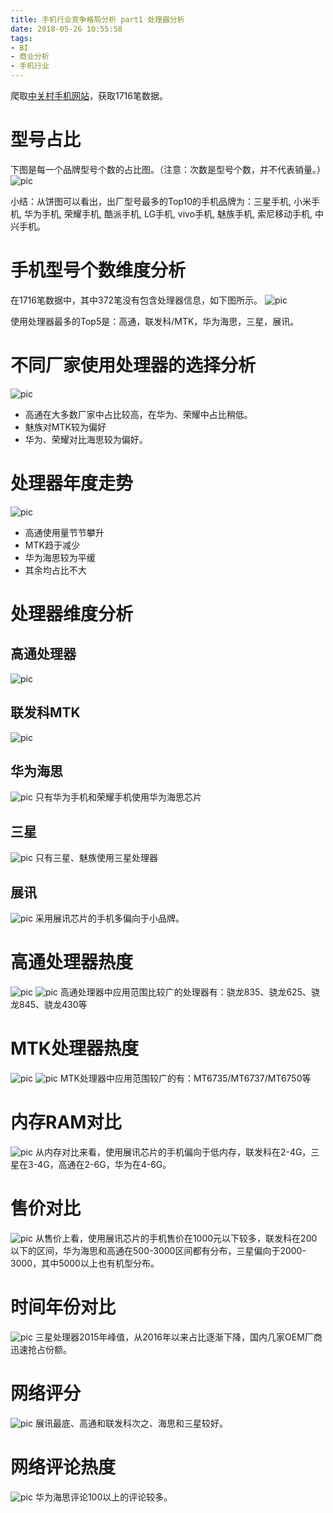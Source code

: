 ```yaml
---
title: 手机行业竞争格局分析 part1 处理器分析
date: 2018-05-26 10:55:58
tags:
- BI
- 商业分析
- 手机行业
---
```


爬取[中关村手机网站](http://detail.zol.com.cn/cell_phone_index/subcate57_list_1.html)，获取1716笔数据。

# 型号占比
下图是每一个品牌型号个数的占比图。（注意：次数是型号个数，并不代表销量。）
![pic](手机行业竞争格局分析-part1-处理器分析/Snipaste_2018-05-26_11-04-17.png)

小结：从饼图可以看出，出厂型号最多的Top10的手机品牌为：三星手机, 小米手机, 华为手机, 荣耀手机, 酷派手机, LG手机, vivo手机, 魅族手机, 索尼移动手机, 中兴手机。

# 手机型号个数维度分析
在1716笔数据中，其中372笔没有包含处理器信息，如下图所示。
![pic](手机行业竞争格局分析-part1-处理器分析/Snipaste_2018-05-26_11-11-40.png)

使用处理器最多的Top5是：高通，联发科/MTK，华为海思，三星，展讯。

# 不同厂家使用处理器的选择分析
![pic](手机行业竞争格局分析-part1-处理器分析/Snipaste_2018-05-26_14-56-43.png)
- 高通在大多数厂家中占比较高，在华为、荣耀中占比稍低。
- 魅族对MTK较为偏好
- 华为、荣耀对比海思较为偏好。

# 处理器年度走势
![pic](手机行业竞争格局分析-part1-处理器分析/Snipaste_2018-05-29_11-46-17.png)

- 高通使用量节节攀升
- MTK趋于减少
- 华为海思较为平缓
- 其余均占比不大

# 处理器维度分析
## 高通处理器
![pic](手机行业竞争格局分析-part1-处理器分析/Snipaste_2018-05-26_11-49-04.png)

## 联发科MTK
![pic](手机行业竞争格局分析-part1-处理器分析/Snipaste_2018-05-26_11-51-40.png)

## 华为海思
![pic](手机行业竞争格局分析-part1-处理器分析/Snipaste_2018-05-26_11-54-46.png)
只有华为手机和荣耀手机使用华为海思芯片

## 三星
![pic](手机行业竞争格局分析-part1-处理器分析/Snipaste_2018-05-26_11-55-24.png)
只有三星、魅族使用三星处理器

## 展讯
![pic](手机行业竞争格局分析-part1-处理器分析/Snipaste_2018-05-26_11-56-00.png)
采用展讯芯片的手机多偏向于小品牌。


# 高通处理器热度
![pic](手机行业竞争格局分析-part1-处理器分析/Snipaste_2018-05-26_12-50-04.png)
![pic](手机行业竞争格局分析-part1-处理器分析/Snipaste_2018-05-26_12-50-54.png)
高通处理器中应用范围比较广的处理器有：骁龙835、骁龙625、骁龙845、骁龙430等


# MTK处理器热度
![pic](手机行业竞争格局分析-part1-处理器分析/Snipaste_2018-05-26_13-25-04.png)
![pic](手机行业竞争格局分析-part1-处理器分析/Snipaste_2018-05-26_13-24-20.png)
MTK处理器中应用范围较广的有：MT6735/MT6737/MT6750等

# 内存RAM对比
![pic](手机行业竞争格局分析-part1-处理器分析/Snipaste_2018-05-26_14-18-13.png)
从内存对比来看，使用展讯芯片的手机偏向于低内存，联发科在2-4G，三星在3-4G，高通在2-6G，华为在4-6G。

# 售价对比
![pic](手机行业竞争格局分析-part1-处理器分析/Snipaste_2018-05-26_14-19-18.png)
从售价上看，使用展讯芯片的手机售价在1000元以下较多，联发科在200以下的区间，华为海思和高通在500-3000区间都有分布，三星偏向于2000-3000，其中5000以上也有机型分布。

# 时间年份对比
![pic](手机行业竞争格局分析-part1-处理器分析/Snipaste_2018-05-26_14-20-27.png)
三星处理器2015年峰值，从2016年以来占比逐渐下降，国内几家OEM厂商迅速抢占份额。

# 网络评分
![pic](手机行业竞争格局分析-part1-处理器分析/Snipaste_2018-05-26_14-27-07.png)
展讯最底、高通和联发科次之、海思和三星较好。

# 网络评论热度
![pic](手机行业竞争格局分析-part1-处理器分析/Snipaste_2018-05-26_14-32-26.png)
华为海思评论100以上的评论较多。
